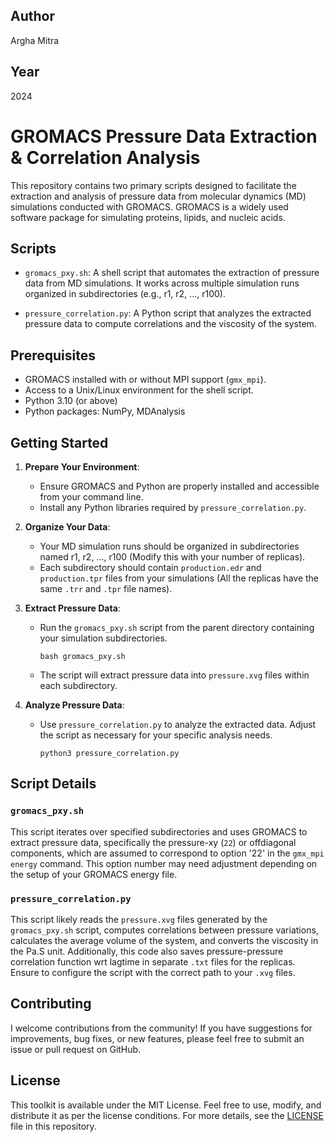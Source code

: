 ## Author
Argha Mitra
## Year
2024


# GROMACS Pressure Data Extraction & Correlation Analysis

This repository contains two primary scripts designed to facilitate the extraction and analysis of pressure data from molecular dynamics (MD) simulations conducted with GROMACS. GROMACS is a widely used software package for simulating proteins, lipids, and nucleic acids. 

## Scripts

- `gromacs_pxy.sh`: A shell script that automates the extraction of pressure data from MD simulations. It works across multiple simulation runs organized in subdirectories (e.g., r1, r2, ..., r100).

- `pressure_correlation.py`: A Python script that analyzes the extracted pressure data to compute correlations and the viscosity of the system.

## Prerequisites

- GROMACS installed with or without MPI support (`gmx_mpi`).
- Access to a Unix/Linux environment for the shell script.
- Python 3.10 (or above)
- Python packages: NumPy, MDAnalysis

## Getting Started

1. **Prepare Your Environment**:
   - Ensure GROMACS and Python are properly installed and accessible from your command line.
   - Install any Python libraries required by `pressure_correlation.py`.

2. **Organize Your Data**:
   - Your MD simulation runs should be organized in subdirectories named r1, r2, ..., r100 (Modify this with your number of replicas).
   - Each subdirectory should contain `production.edr` and `production.tpr` files from your simulations (All the replicas have the same `.trr` and `.tpr` file names).

3. **Extract Pressure Data**:
   - Run the `gromacs_pxy.sh` script from the parent directory containing your simulation subdirectories.
     ```
     bash gromacs_pxy.sh
     ```
   - The script will extract pressure data into `pressure.xvg` files within each subdirectory.

4. **Analyze Pressure Data**:
   - Use `pressure_correlation.py` to analyze the extracted data. Adjust the script as necessary for your specific analysis needs.
     ```
     python3 pressure_correlation.py
     ```

## Script Details

### `gromacs_pxy.sh`

This script iterates over specified subdirectories and uses GROMACS to extract pressure data, specifically the pressure-xy (`22`) or offdiagonal components, which are assumed to correspond to option '22' in the `gmx_mpi energy` command. This option number may need adjustment depending on the setup of your GROMACS energy file.

### `pressure_correlation.py`

This script likely reads the `pressure.xvg` files generated by the `gromacs_pxy.sh` script, computes correlations between pressure variations, calculates the average volume of the system, and converts the viscosity in the Pa.S unit. Additionally, this code also saves pressure-pressure correlation function wrt lagtime in separate `.txt` files for the replicas. Ensure to configure the script with the correct path to your `.xvg` files.

## Contributing
I welcome contributions from the community! If you have suggestions for improvements, bug fixes, or new features, please feel free to submit an issue or pull request on GitHub.


## License

This toolkit is available under the MIT License. Feel free to use, modify, and distribute it as per the license conditions.
For more details, see the [LICENSE](LICENSE.md) file in this repository.

